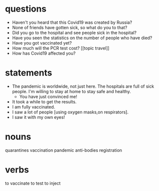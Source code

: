 # questions
* Haven't you heard that this Covid19 was created by Russia? 
* None of friends have gotten sick, so what do you to that?
* Did you go to the hospital and see people sick in the hospital?
* Have you seen the statistics on the number of people who have died?
* Have you got vaccinated yet?
* How much will the PCR test cost? [[topic travel]]
* How has Covid19 affected you?


# statements
* The pandemic is worldwide, not just here. The hospitals are full of sick people. I'm willing to stay at home to stay safe and healthy.
  * You have just convinced me!
* It took a while to get the results.
* I am fully vaccinated.
* I saw a lot of people [using oxygen masks,on respirators].
* I saw it with my own eyes!

# nouns
quarantines
vaccination
pandemic
anti-bodies
registration

# verbs
to vaccinate
to test
to inject